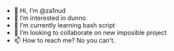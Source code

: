 - 👋 Hi, I’m @za1nud
- 👀 I’m interested in dunno
- 🌱 I’m currently learning bash script
- 💞️ I’m looking to collaborate on new imposible project
- 📫 How to reach me? No you can't.

<!---
za1nud/za1nud is a ✨ special ✨ repository because its `README.md` (this file) appears on your GitHub profile.
You can click the Preview link to take a look at your changes.
--->
